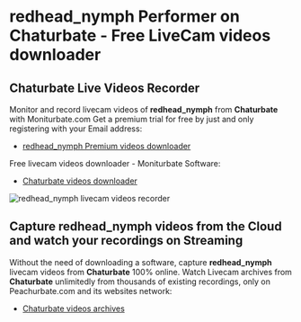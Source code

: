 # redhead_nymph Performer on Chaturbate - Free LiveCam videos downloader

## Chaturbate Live Videos Recorder

Monitor and record livecam videos of **redhead_nymph** from **Chaturbate** with Moniturbate.com
Get a premium trial for free by just and only registering with your Email address:
* [redhead_nymph Premium videos downloader](https://moniturbate.com/request-demo-licence-key.html)

Free livecam videos downloader - Moniturbate Software:
* [Chaturbate videos downloader](https://moniturbate.com/moniturbate-download-software.html)

![redhead_nymph livecam videos recorder](https://peachurnet.com/templates/moniturbate-software.png)


## Capture redhead_nymph videos from the Cloud and watch your recordings on Streaming

Without the need of downloading a software, capture **redhead_nymph** livecam videos from **Chaturbate** 100% online.
Watch Livecam archives from **Chaturbate** unlimitedly from thousands of existing recordings, only on Peachurbate.com and its websites network:
* [Chaturbate videos archives](https://peachurnet.com/)